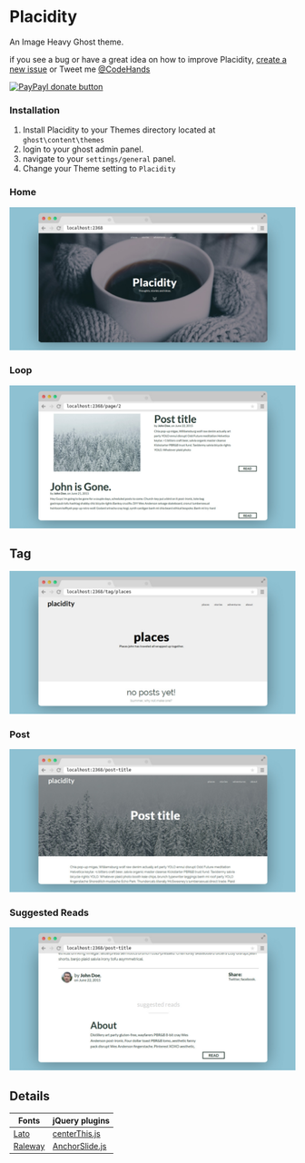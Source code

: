 # Placidity

An Image Heavy Ghost theme.

if you see a bug or have a great idea on how to improve Placidity, [create a new issue](https://github.com/DanielTamkin/placidity/issues) or Tweet me [@CodeHands](https://twitter.com/CodeHands)

[![PayPayl donate button](https://img.shields.io/badge/donate-paypal-brightgreen.svg)](https://www.paypal.com/cgi-bin/webscr?cmd=_s-xclick&hosted_button_id=SGNLGR9725Y2U "Donate to DanielTamkin")

### Installation
 1. Install Placidity to your Themes directory located at `ghost\content\themes`
 2. login to your ghost admin panel.
 3. navigate to your `settings/general` panel.
 4. Change your Theme setting to `Placidity`


### Home
![Placidity-Home](screenshots/placidity-home.jpg)

### Loop
![Placidity-Loop](screenshots/placidity-loop.jpg)

## Tag
![Placidity-Tag](screenshots/placidity-tag.jpg)

### Post
![Placidity-Post](screenshots/placidity-post.jpg)

### Suggested Reads
![Placidity-SuggestedReads](screenshots/placidity-featured.jpg)

Details
---
| Fonts  | jQuery plugins |
| ------------- | ------------- |
| [Lato](https://www.google.com/fonts#UsePlace:use/Collection:Lato)  | [centerThis.js](https://github.com/DanielTamkin/centerThis.js)  |
| [Raleway](https://www.google.com/fonts#UsePlace:use/Collection:Raleway)  | [AnchorSlide.js](https://github.com/DanielTamkin/AnchorSlide.js)  |
